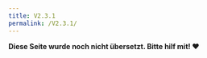 ```yaml
---
title: V2.3.1
permalink: /V2.3.1/
---
```


**Diese Seite wurde noch nicht übersetzt. Bitte hilf mit! ❤**
